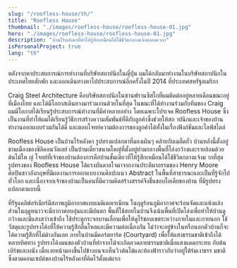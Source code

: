 ```yaml
---
slug: "/roofless-house/th/"
title: "Roofless House"
thumbnail: "./images/roofless-house/roofless-house-01.jpg"
hero: "./images/roofless-house/roofless-house-01.jpg"
description: "บ้านไร้หลังคาที่ทำให้รู้สึกเหมือนได้ใช้ชีวิตกลางแจ้งตลอดเวลา"
isPersonalProject: true
lang: "th"
---
```


หลังจากหาประสบการณ์การทำงานที่บริษัทสถาปนิกในญี่ปุ่น
ผมได้กลับมาทำงานในบริษัทสถาปนิกในประเทศไทยสักพัก
และออกเดินทางหาไปประสบการณ์อีกครั้งในปี 2014 ที่ประเทศสหรัฐอเมริกา

Craig Steel Architecture
คือบริษัทสถาปนิกในซานฟรานซิสโกที่ผมติดต่ออยู่หลายเดือนขณะอยู่ที่เมืองไทย
และได้มีโอกาสเดินทางมาร่วมงานด้วยในที่สุด ในขณะที่ได้ทำงานร่วมกับทีมของ
Craig ผมมีโอกาสได้เรียนรู้ประสบการณ์ทำงานที่มีค่าหลายอย่าง
โดยเฉพาะโปรเจค Roofless House
ซึ่งเป็นงานที่ทำให้ผมได้เรียนรู้วิธีการสร้างความสัมพันธ์ที่ดีกับลูกค้าซึ่งช่วยให้สถ
าปนิกและเจ้าของบ้านทำงานออกแบบร่วมกันได้ดี
และตอบโจทย์ความต้องการของลูกค้าได้ทั้งในเรื่องฟังก์ชันและไลฟ์สไตล์

Roofless House เป็นบ้านไร้หลังคา รูปทรงแปลกตาที่มองเผินๆ คล้ายกับเมล็ดถั่ว
บ้านหลังนี้ตั้งอยู่ชานเมืองของซิลิคอนวัลเลย์
เป็นบ้านเดี่ยวขนาดใหญ่ที่ตั้งอยู่ท่ามกลางพื้นที่โล่งกว้างและรายล้อมด้วยต้นไม้ให
ญ่
โจทย์ที่เจ้าของบ้านต้องการคือบ้านชั้นเดียวที่ให้รู้สึกเหมือนได้ใช้ชีวิตกลางแจ้งม
ากที่สุด รูปทรงของ Roofless House
ได้แรงบันดาลใจมาจากงานประติมากรรมของ Henry Moore
ศิลปินชาวอังกฤษที่มีผลงานการออกแบบงานศิลปะแนว Abstract
ในพื้นที่สาธารณะและเป็นที่รู้จักไปทั่วโลก
และเนื่องจากเจ้าของบ้านเป็นคนที่มีความคิดสร้างสรรค์จึงชื่นชอบไอเดียของบ้าน
ที่มีรูปทรงแปลกตาแบบนี้

ที่รัฐแคลิฟอร์เนียร์มีสภาพภูมิอากาศแบบเมดิเตอเรเนียน
ในฤดูร้อนภูมิอากาศจะร้อนจัดและแห้งแล้ง
ส่วนในฤดูหนาวจะมีอากาศอบอุ่นและมีฝนตก
พื้นที่ใช้สอยในบ้านจึงเน้นพื้นที่เปิดโล่งเพื่อทำให้บ้านดูกว้างและมีแสงสว่างเข้าถึง
ใช้ประตูกระจกบานเลื่อนเพื่อให้ดูไร้ขอบเขตระหว่างภายในและภายนอก
ใช้วัสดุและรูปทรงโค้งที่ให้ความรู้สึกลื่นไหลและมีความต่อเนื่องกัน
ไม่ว่าจะอยู่ข้างในหรือนอกตัวบ้านก็จะได้ความรู้สึกที่ไม่ต่างกันเลย
ภายในบ้านมีคอร์ตยาร์ต (Courtyard)
เพื่อให้แสงธรรมชาติเข้าถึงได้หลายทิศทาง
รูปทรงโค้งมนของตัวบ้านที่ทำจากไม้จะเกิดลวดลายธรรมชาติเมื่อแสงแดดกระทบ
กับต้นเบิร์ชและผนัง
เมื่อเงยหน้ามองขึ้นไปข้างบนจะเห็นวิวต้นไม้และท้องฟ้าราวกับว่าอยู่ใต้ร่มเงาธรร
มชาติ ซึ่งตามคอนเซปต์ของบ้านไร้หลังคาที่คิดไว้ตั้งแต่แรก
